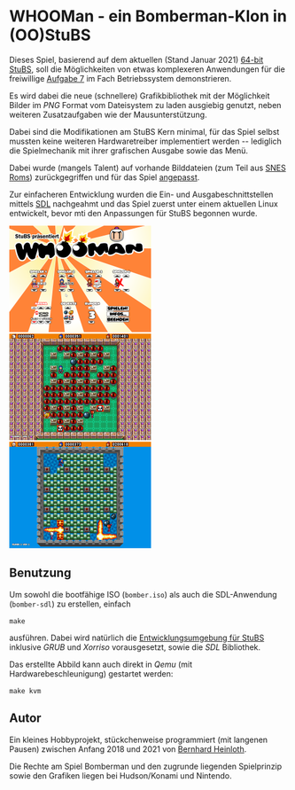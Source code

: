 WHOOMan - ein Bomberman-Klon in (OO)StuBS
=========================================

Dieses Spiel, basierend auf dem aktuellen (Stand Januar 2021) 
[64-bit StuBS](https://gitlab.cs.fau.de/i4/bs/stubs),
soll die Möglichkeiten von etwas komplexeren Anwendungen für die freiwillige 
[Aufgabe 7](https://www4.cs.fau.de/Lehre/WS20/V_BS/Uebungen/aufgabe7/a7.shtml)
im Fach Betriebssystem demonstrieren.

Es wird dabei die neue (schnellere) Grafikbibliothek mit der Möglichkeit 
Bilder im *PNG* Format vom Dateisystem zu laden ausgiebig genutzt, neben
weiteren Zusatzaufgaben wie der Mausunterstützung.

Dabei sind die Modifikationen am StuBS Kern minimal, für das Spiel selbst
mussten keine weiteren Hardwaretreiber implementiert werden -- lediglich die
Spielmechanik mit ihrer grafischen Ausgabe sowie das Menü.

Dabei wurde (mangels Talent) auf vorhande Bilddateien (zum Teil aus 
[SNES Roms](https://www.spriters-resource.com/snes/sbomber/sheet/60462/))
zurückgegriffen und für das Spiel [angepasst](https://de.wikipedia.org/wiki/Hqx).

Zur einfacheren Entwicklung wurden die Ein- und Ausgabeschnittstellen mittels
[SDL](https://de.wikipedia.org/wiki/Simple_DirectMedia_Layer) nachgeahmt und
das Spiel zuerst unter einem aktuellen Linux entwickelt, bevor mti den
Anpassungen für StuBS begonnen wurde.

<img src="screenshot_1.png"  width="256" height="192">
<img src="screenshot_2.png"  width="256" height="192">
<img src="screenshot_3.png"  width="256" height="192">


Benutzung
---------

Um sowohl die bootfähige ISO (`bomber.iso`) als auch die SDL-Anwendung
(`bomber-sdl`) zu erstellen, einfach

    make

ausführen. Dabei wird natürlich die
[Entwicklungsumgebung für StuBS](https://www4.cs.fau.de/Lehre/WS20/V_BS/Uebungen/aufgabe1/env.shtml)
inklusive *GRUB* und *Xorriso* vorausgesetzt, sowie die *SDL* Bibliothek.

Das erstellte Abbild kann auch direkt in *Qemu* (mit Hardwarebeschleunigung)
gestartet werden:

    make kvm


Autor
-----

Ein kleines Hobbyprojekt, stückchenweise programmiert (mit langenen Pausen)
zwischen Anfang 2018 und 2021 von [Bernhard Heinloth](mailto:bernhard@heinloth.net).

Die Rechte am Spiel Bomberman und den zugrunde liegenden Spielprinzip sowie den
Grafiken liegen bei Hudson/Konami und Nintendo.
